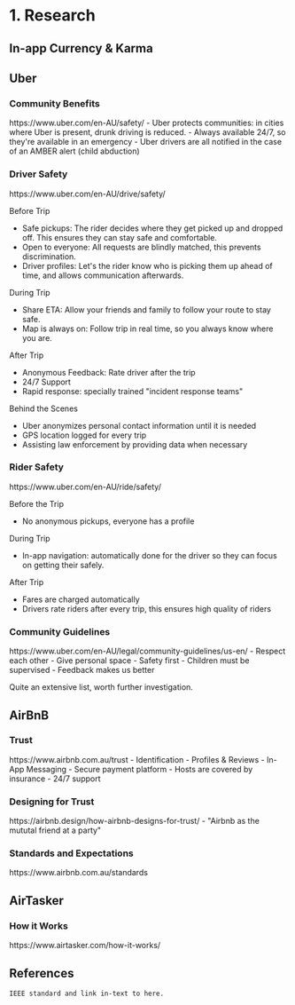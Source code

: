 <h1>1. Research</h1>

<h2>In-app Currency & Karma</h2>

<h2>Uber</h2>
<h3>Community Benefits</h3>
https://www.uber.com/en-AU/safety/
- Uber protects communities: in cities where Uber is present, drunk driving is reduced.
- Always available 24/7, so they're available in an emergency
- Uber drivers are all notified in the case of an AMBER alert (child abduction)

<h3>Driver Safety</h3>
https://www.uber.com/en-AU/drive/safety/

Before Trip
- Safe pickups: The rider decides where they get picked up and dropped off. This ensures they can stay safe and comfortable.
- Open to everyone: All requests are blindly matched, this prevents discrimination.
- Driver profiles: Let's the rider know who is picking them up ahead of time, and allows communication afterwards.

During Trip
- Share ETA: Allow your friends and family to follow your route to stay safe.
- Map is always on: Follow trip in real time, so you always know where you are.

After Trip
- Anonymous Feedback: Rate driver after the trip
- 24/7 Support
- Rapid response: specially trained "incident response teams"

Behind the Scenes
- Uber anonymizes personal contact information until it is needed
- GPS location logged for every trip
- Assisting law enforcement by providing data when necessary

<h3>Rider Safety</h3>
https://www.uber.com/en-AU/ride/safety/

Before the Trip
- No anonymous pickups, everyone has a profile

During Trip
- In-app navigation: automatically done for the driver so they can focus on getting their safely. 

After Trip
- Fares are charged automatically
- Drivers rate riders after every trip, this ensures high quality of riders

<h3>Community Guidelines</h3>
https://www.uber.com/en-AU/legal/community-guidelines/us-en/
- Respect each other
- Give personal space
- Safety first
- Children must be supervised
- Feedback makes us better

Quite an extensive list, worth further investigation.

<h2>AirBnB</h2>
<h3>Trust</h3>
https://www.airbnb.com.au/trust
- Identification
- Profiles & Reviews
- In-App Messaging
- Secure payment platform
- Hosts are covered by insurance
- 24/7 support

<h3>Designing for Trust</h3>
https://airbnb.design/how-airbnb-designs-for-trust/
 - "Airbnb as the mututal friend at a party"

<h3>Standards and Expectations</h3>
https://www.airbnb.com.au/standards

<h2>AirTasker</h2>
<h3>How it Works</h3>
https://www.airtasker.com/how-it-works/

<h2>References</h2>

<code>IEEE standard and link in-text to here.</code>
